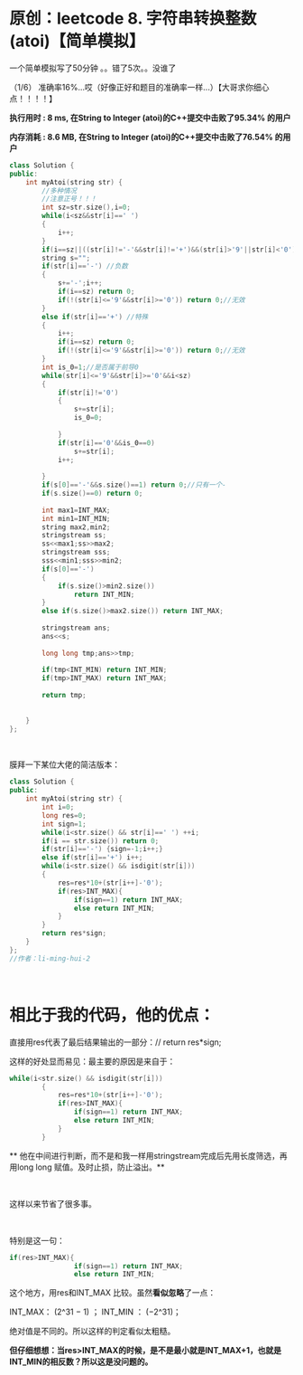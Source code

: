 # 原创：leetcode 8. 字符串转换整数 (atoi)【简单模拟】

一个简单模拟写了50分钟 。。错了5次。。没谁了

（1/6） 准确率16%...哎（好像正好和题目的准确率一样...）【大哥求你细心点！！！！】

**执行用时 : 8 ms, 在String to Integer (atoi)的C++提交中击败了95.34% 的用户**

**内存消耗 : 8.6 MB, 在String to Integer (atoi)的C++提交中击败了76.54% 的用户**

```c++
class Solution {
public:
    int myAtoi(string str) {
        //多种情况
        //注意正号！！！
        int sz=str.size(),i=0;
        while(i<sz&&str[i]==' ')
        {
            i++;
        }
        if(i==sz||((str[i]!='-'&&str[i]!='+')&&(str[i]>'9'||str[i]<'0'))) return 0;//空串 or 无效(非正负号开头，0-9)
        string s="";
        if(str[i]=='-') //负数
        {
            s+='-';i++;
            if(i==sz) return 0;
            if(!(str[i]<='9'&&str[i]>='0')) return 0;//无效
        }
        else if(str[i]=='+') //特殊
        {
            i++;
            if(i==sz) return 0;
            if(!(str[i]<='9'&&str[i]>='0')) return 0;//无效
        }
        int is_0=1;//是否属于前导0
        while(str[i]<='9'&&str[i]>='0'&&i<sz)
        {
            if(str[i]!='0')
            {
                s+=str[i];
                is_0=0;
                
            }
            if(str[i]=='0'&&is_0==0)
                s+=str[i];         
            i++;            
            
        }
        if(s[0]=='-'&&s.size()==1) return 0;//只有一个-
        if(s.size()==0) return 0;
        
        int max1=INT_MAX;
        int min1=INT_MIN;
        string max2,min2;
        stringstream ss;
        ss<<max1;ss>>max2;
        stringstream sss;
        sss<<min1;sss>>min2;
        if(s[0]=='-') 
        {
            if(s.size()>min2.size())
                return INT_MIN;
        }
        else if(s.size()>max2.size()) return INT_MAX;
        
        stringstream ans;
        ans<<s;
        
        long long tmp;ans>>tmp;
        
        if(tmp<INT_MIN) return INT_MIN;
        if(tmp>INT_MAX) return INT_MAX;
        
        return tmp;
        
        
    }
};
```
 

膜拜一下某位大佬的简洁版本：
```c++
class Solution {
public:
    int myAtoi(string str) {
        int i=0;
        long res=0;
        int sign=1;
        while(i<str.size() && str[i]==' ') ++i;
        if(i == str.size()) return 0;
        if(str[i]=='-') {sign=-1;i++;}
        else if(str[i]=='+') i++;          
        while(i<str.size() && isdigit(str[i]))
        {
            res=res*10+(str[i++]-'0');
            if(res>INT_MAX){
                if(sign==1) return INT_MAX;
                else return INT_MIN;
            }
        }
        return res*sign;
    }
};
//作者：li-ming-hui-2
```
 

# 相比于我的代码，他的优点：

直接用res代表了最后结果输出的一部分：// return res*sign; 

这样的好处显而易见：最主要的原因是来自于：
```c++
while(i<str.size() && isdigit(str[i]))
        {
            res=res*10+(str[i++]-'0');
            if(res>INT_MAX){
                if(sign==1) return INT_MAX;
                else return INT_MIN;
            }
        }
```
** 他在中间进行判断，而不是和我一样用stringstream完成后先用长度筛选，再用long long 赋值。及时止损，防止溢出。**

 

这样以来节省了很多事。

 

特别是这一句：
```c++
if(res>INT_MAX){
                if(sign==1) return INT_MAX;
                else return INT_MIN;
```

这个地方，用res和INT_MAX 比较。虽然**看似忽略**了一点：

> 
INT_MAX： (2^31 − 1) ；
INT_MIN ： (−2^31)；  


绝对值是不同的。所以这样的判定看似太粗糙。

**但仔细想想：当res&gt;INT_MAX的时候，是不是最小就是INT_MAX+1，也就是INT_MIN的相反数？所以这是没问题的。**

 
